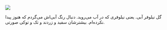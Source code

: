 <!-- 
.. title: پیاده‌روی در دلفت-عصر دوازده جون دوهزار و پانزده
.. slug: 2015-06-12-lopen-in-delft
.. date: 2015-06-12 20:14:54 UTC+02:00
.. tags: 
.. category: پیاده‌روی در دلفت
.. link: 
.. description: 
.. type: text
-->

<img src="http://googledrive.com/host/0B8OOfC6oWXEPVU1WZ2VZal9SLUk" />

گل نیلوفر آبی. یعنی نیلوفری که در آب می‌روید. دنبال رنگ آبی‌اش می‌گردم که هنوز پیدا نکرده‌ام. بیشترشان سفید و زردند و تک و توکی صورتی.
